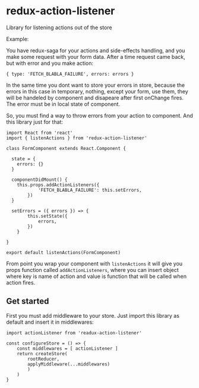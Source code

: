 # redux-action-listener
Library for listening actions out of the store

Example:

You have redux-saga for your actions and side-effects handling, and you make some request with your form data. After a time request came back, but with error and you make action:
```
{ type: 'FETCH_BLABLA_FAILURE', errors: errors }
```
In the same time you dont want to store your errors in store, because the errors in this case in temporary, nothing, except your form, use them, they will be handeled by component and disapeare after first onChange fires. The error must be in local state of component.

So, you must find a way to throw errors from your action to component. And this library just for that:
```
import React from 'react'
import { listenActions } from 'redux-action-listener'

class FormComponent extends React.Component {

  state = {
    errors: {}
  }

  componentDidMount() {
    this.props.addActionListeners({
			'FETCH_BLABLA_FAILURE': this.setErrors,
		})
  }
  
  setErrors = ({ errors }) => {
		this.setState({
			errors,
		})
	}

}

export default listenActions(FormComponent)
```
From point you wrap your component with `listenActions` it will give you props function called `addActionListeners`, where you can insert object where key is name of action and value is function that will be called when action fires.

## Get started

First you must add middleware to your store. Just import this library as default and insert it in middlewares:
```
import actionListener from 'readux-action-listener'

const configureStore = () => {
	const middlewares = [ actionListener ]
	return createStore(
		rootReducer,
		applyMiddleware(...middlewares)
		)
	)
}
```
